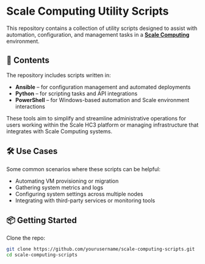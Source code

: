 # Scale Computing Utility Scripts

This repository contains a collection of utility scripts designed to assist with automation, configuration, and management tasks in a **[Scale Computing](https://www.scalecomputing.com)** environment.

## 📁 Contents

The repository includes scripts written in:

- **Ansible** – for configuration management and automated deployments
- **Python** – for scripting tasks and API integrations
- **PowerShell** – for Windows-based automation and Scale environment interactions

These tools aim to simplify and streamline administrative operations for users working within the Scale HC3 platform or managing infrastructure that integrates with Scale Computing systems.

## 🛠️ Use Cases

Some common scenarios where these scripts can be helpful:

- Automating VM provisioning or migration
- Gathering system metrics and logs
- Configuring system settings across multiple nodes
- Integrating with third-party services or monitoring tools

## 📦 Getting Started

Clone the repo:

```bash
git clone https://github.com/yourusername/scale-computing-scripts.git
cd scale-computing-scripts
